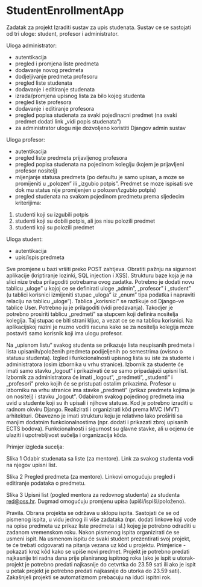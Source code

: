 # StudentEnrollmentApp

Zadatak za projekt
Izraditi sustav za upis studenata. Sustav ce se sastojati od tri uloge: student, profesor i administrator.

Uloga administrator:
- autentikacija
- pregled i promjena liste predmeta
- dodavanje novog predmeta
- dodjeljivanje predmeta profesoru
- pregled liste studenata
- dodavanje i editiranje studenata
- izrada/promjena upisnog lista za bilo kojeg studenta
- pregled liste profesora
- dodavanje i editiranje profesora
- pregled popisa studenata za svaki pojedinacni predmet (na svaki predmet dodati link „vidi popis studenata”)
- za administrator ulogu nije dozvoljeno koristiti Djangov admin sustav

Uloga profesor:
- autentikacija
- pregled liste predmeta prijavljenog profesora
- pregled popisa studenata na pojedinom kolegiju (kojem je prijavljeni profesor nositelj)
- mijenjanje statusa predmeta (po defaultu je samo upisan, a moze se promijeniti u „polozen” ili „izgubio potpis”. Predmet se moze ispisati sve dok mu status nije promijenjen u polozen/izgubio potpis)
- pregled studenata na svakom pojedinom predmetu prema sljedecim kriterijima:
1. studenti koji su izgubili potpis
2. studenti koji su dobili potpis, ali jos nisu polozili predmet
3. studenti koji su polozili predmet

Uloga student:
- autentikacija
- upis/ispis predmeta

Sve promjene u bazi vršiti preko POST zahtjeva. Obratiti pažnju na sigurnost aplikacije (kriptiranje lozinki, SQL injection i XSS). Strukturu baze koja je na slici nize treba prilagoditi potrebama ovog zadatka. Potrebno je dodati novu tablicu „uloge” u kojoj ce se
definirati uloge „admin”, „profesor” i „student” (u tablici korisnici izmijeniti stupac „uloga” iz
„enum” tipa podatka i napraviti relaciju na tablicu „uloge”). Tablica „korisnici” se razlikuje od Django-ve tablice User. Potrebno ju je prilagoditi (vidi predavanja). Takodjer je potrebno prosiriti tablicu „predmeti” sa stupcem koji definira nositelja kolegija. Taj stupac ce biti strani kljuc, a vezat ce se na tablicu korisnici. Na aplikacijskoj razini je nuzno voditi racuna kako se za nositelja kolegija moze postaviti samo korisnik koji ima ulogu profesor.









Na „upisnom listu“ svakog studenta se prikazuje lista neupisanih predmeta i lista
upisanih/položenih predmeta podijeljenih po semestrima (ovisno o statusu studenta). Izgled i funkcionalnosti upisnog lista su iste za studente i administratora (osim izbornika u vrhu stranice). Izbornik za studente će imati samo stavku „logout“ i prikazivati će se samo pripadajući upisni list. Izbornik za administratora će imati „logout“, „predmeti“, „studenti“ i „profesori” preko kojih će se pristupati ostalim prikazima. Profesor u izborniku na vrhu stranice ima stavke „predmeti” (prikaz predmeta kojima je on nositelj) i stavku „logout”. Odabirom svakog pojedinog predmeta ima uvid u studente koji su ih upisali i njihove statuse. Kod je potrebno izraditi u radnom okviru Django. Realizirati i organizirati kôd prema MVC (MVT) arhitekturi. Obavezno je imati strukturu koju je relativno lako proširiti sa manjim dodatnim funkcionalnostima (npr. dodati i prikazati zbroj upisanih ECTS bodova). 
Funkcionalnosti i sigurnost su glavne stavke, ali u ocjenu će ulaziti i upotrebljivost sučelja i organizacija kôda.

Primjer izgleda sucelja:

 
Slika 1 Odabir studenata sa liste (za mentore). Link za svakog studenta vodi na njegov upisni list.

 
Slika 2 Pregled predmeta (za mentore). Linkovi omogućuju pregled i editiranje podataka o predmetu.

 
Slika 3 Upisni list (pogled mentora za redovnog studenta) za studenta red@oss.hr. Dugmad omogućuju promjenu upisa (upiši/ispiši/položeno).

Pravila.
Obrana projekta se održava u sklopu ispita. Sastojati će se od pismenog ispita, u vidu jednog ili više zadataka (npr. dodati linkove koji vode na opise predmeta uz prikaz liste predmeta i sl.) kojeg je potrebno odraditi u zadanom vremenskom roku. Nakon pismenog ispita organizirati će se usmeni ispit. Na usmenom ispitu će svaki student prezentirati svoj projekt, te će trebati odgovarati na pitanja vezana uz kôd u projektu. Primjerice - pokazati kroz kôd kako se upiše novi predmet. Projekt je potrebno predati najkasnije tri radna dana prije planiranog ispitnog roka (ako je ispit u utorak-projekt je potrebno predati najkasnije do cetvrtka do 23.59 sati ili ako je ispit u petak projekt je potrebno predati najkasnije do utorka do 23.59 sati). Zakašnjeli projekti se automatizmom prebacuju na idući ispitni rok.

